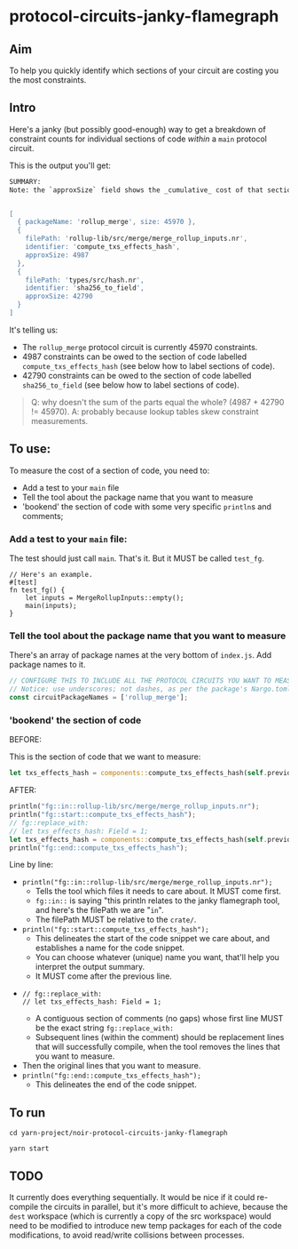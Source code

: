# protocol-circuits-janky-flamegraph

## Aim

To help you quickly identify which sections of your circuit are costing you the most constraints.

## Intro

Here's a janky (but possibly good-enough) way to get a breakdown of constraint counts for individual sections of code _within_ a `main` protocol circuit.

This is the output you'll get:

```sh
SUMMARY:
Note: the `approxSize` field shows the _cumulative_ cost of that section of code, if it's called multiple times; not just the cost of a single call to that section of code.


[
  { packageName: 'rollup_merge', size: 45970 },
  {
    filePath: 'rollup-lib/src/merge/merge_rollup_inputs.nr',
    identifier: 'compute_txs_effects_hash',
    approxSize: 4987
  },
  {
    filePath: 'types/src/hash.nr',
    identifier: 'sha256_to_field',
    approxSize: 42790
  }
]
```

It's telling us:

- The `rollup_merge` protocol circuit is currently 45970 constraints.
- 4987 constraints can be owed to the section of code labelled `compute_txs_effects_hash` (see below how to label sections of code).
- 42790 constraints can be owed to the section of code labelled `sha256_to_field` (see below how to label sections of code).

> Q: why doesn't the sum of the parts equal the whole? (4987 + 42790 != 45970).
> A: probably because lookup tables skew constraint measurements.

## To use:

To measure the cost of a section of code, you need to:

- Add a test to your `main` file
- Tell the tool about the package name that you want to measure
- 'bookend' the section of code with some very specific `println`s and comments;

### Add a test to your `main` file:

The test should just call `main`. That's it. But it MUST be called `test_fg`.

```
// Here's an example.
#[test]
fn test_fg() {
    let inputs = MergeRollupInputs::empty();
    main(inputs);
}
```

### Tell the tool about the package name that you want to measure

There's an array of package names at the very bottom of `index.js`. Add package names to it.

```js
// CONFIGURE THIS TO INCLUDE ALL THE PROTOCOL CIRCUITS YOU WANT TO MEASURE!!!
// Notice: use underscores; not dashes, as per the package's Nargo.toml.
const circuitPackageNames = ['rollup_merge'];
```

### 'bookend' the section of code

BEFORE:

This is the section of code that we want to measure:

```rust
let txs_effects_hash = components::compute_txs_effects_hash(self.previous_rollup_data);
```

AFTER:

```rust
println("fg::in::rollup-lib/src/merge/merge_rollup_inputs.nr");
println("fg::start::compute_txs_effects_hash");
// fg::replace_with:
// let txs_effects_hash: Field = 1;
let txs_effects_hash = components::compute_txs_effects_hash(self.previous_rollup_data); // <-- ORIGINAL LINE
println("fg::end::compute_txs_effects_hash");
```

Line by line:

- `println("fg::in::rollup-lib/src/merge/merge_rollup_inputs.nr");`
  - Tells the tool which files it needs to care about. It MUST come first.
  - `fg::in::` is saying "this println relates to the janky flamegraph tool, and here's the filePath we are "`in`".
  - The filePath MUST be relative to the `crate/`.
- `println("fg::start::compute_txs_effects_hash");`
  - This delineates the start of the code snippet we care about, and establishes a name for the code snippet.
  - You can choose whatever (unique) name you want, that'll help you interpret the output summary.
  - It MUST come after the previous line.
- ```
  // fg::replace_with:
  // let txs_effects_hash: Field = 1;
  ```
  - A contiguous section of comments (no gaps) whose first line MUST be the exact string `fg::replace_with:`
  - Subsequent lines (within the comment) should be replacement lines that will successfully compile, when the tool removes the lines that you want to measure.
- Then the original lines that you want to measure.
- `println("fg::end::compute_txs_effects_hash");`
  - This delineates the end of the code snippet.

## To run

`cd yarn-project/noir-protocol-circuits-janky-flamegraph`

`yarn start`

## TODO

It currently does everything sequentially. It would be nice if it could re-compile the circuits in parallel, but it's more difficult to achieve, because the `dest` workspace (which is currently a copy of the src workspace) would need to be modified to introduce new temp packages for each of the code modifications, to avoid read/write collisions between processes.
